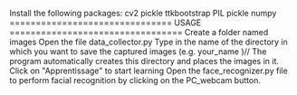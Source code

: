 Install the following packages:
cv2
pickle
ttkbootstrap
PIL
pickle
numpy
=============================== USAGE =================================
Create a folder named images
Open the file data_collector.py
Type in the name of the directory in which you want to save the captured images (e.g. your_name )// The program automatically creates this directory and places the images in it.
Click on "Apprentissage" to start learning
Open the face_recognizer.py file to perform facial recognition by clicking on the PC_webcam button.
